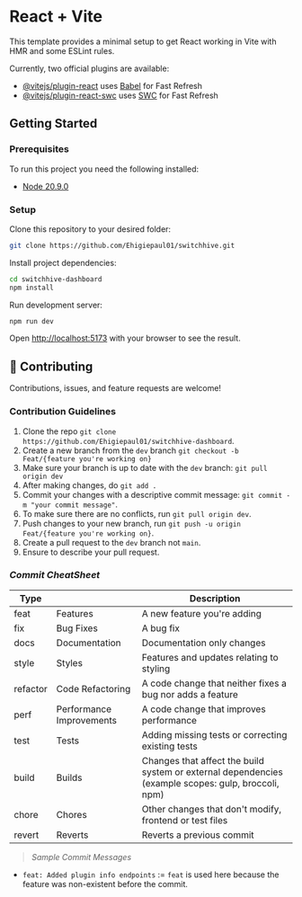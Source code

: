# React + Vite

This template provides a minimal setup to get React working in Vite with HMR and some ESLint rules.

Currently, two official plugins are available:

- [@vitejs/plugin-react](https://github.com/vitejs/vite-plugin-react/blob/main/packages/plugin-react/README.md) uses [Babel](https://babeljs.io/) for Fast Refresh
- [@vitejs/plugin-react-swc](https://github.com/vitejs/vite-plugin-react-swc) uses [SWC](https://swc.rs/) for Fast Refresh

## Getting Started

### Prerequisites

To run this project you need the following installed:

- [Node 20.9.0](https://nodejs.org/) 

### Setup

Clone this repository to your desired folder:

```bash
git clone https://github.com/Ehigiepaul01/switchhive.git
```

Install project dependencies:
```bash
cd switchhive-dashboard
npm install
```

Run development server:

```bash
npm run dev
```

Open [http://localhost:5173](http://localhost:5173) with your browser to see the result.

<!-- CONTRIBUTING -->

## 🤝 Contributing

Contributions, issues, and feature requests are welcome!

### Contribution Guidelines

1. Clone the repo `git clone  https://github.com/Ehigiepaul01/switchhive-dashboard`.
2. Create a new branch from the `dev` branch `git checkout -b Feat/{feature you're working on}`
3. Make sure your branch is up to date with the `dev` branch: `git pull origin dev`
4. After making changes, do `git add .`
5. Commit your changes with a descriptive commit message: `git commit -m "your commit message"`.
6. To make sure there are no conflicts, run `git pull origin dev`.
7. Push changes to your new branch, run `git push -u origin Feat/{feature you're working on}`.
8. Create a pull request to the `dev` branch not `main`.
9. Ensure to describe your pull request.

### _Commit CheatSheet_

| Type     |                          | Description                                                                                                 |
| -------- | ------------------------ | ----------------------------------------------------------------------------------------------------------- |
| feat     | Features                 | A new feature you're adding                                                                                              |
| fix      | Bug Fixes                | A bug fix                                                                                                   |
| docs     | Documentation            | Documentation only changes                                                                                  |
| style    | Styles                   | Features and updates relating to styling                                                                   |
| refactor | Code Refactoring         | A code change that neither fixes a bug nor adds a feature                                                   |
| perf     | Performance Improvements | A code change that improves performance                                                                     |
| test     | Tests                    | Adding missing tests or correcting existing tests                                                           |
| build    | Builds                   | Changes that affect the build system or external dependencies (example scopes: gulp, broccoli, npm)         |
| chore    | Chores                   | Other changes that don't modify, frontend or test files                                                    |
| revert   | Reverts                  | Reverts a previous commit                                                                                   |

> _Sample Commit Messages_

- `feat: Added plugin info endpoints` := `feat` is used here because the feature was non-existent before the commit.


